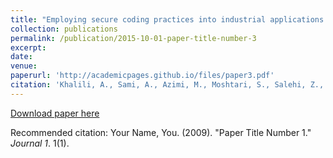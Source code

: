 ```yaml
---
title: "Employing secure coding practices into industrial applications: a case study."
collection: publications
permalink: /publication/2015-10-01-paper-title-number-3
excerpt: 
date: 
venue: 
paperurl: 'http://academicpages.github.io/files/paper3.pdf'
citation: 'Khalili, A., Sami, A., Azimi, M., Moshtari, S., Salehi, Z., Ghiasi, M. and Safavi, A.A., 2016. Empirical Software Engineering, 21(1), pp.4-16.'
---
```


[Download paper here](https://doi.org/10.1007/s10664-014-9341-9)

Recommended citation: Your Name, You. (2009). "Paper Title Number 1." <i>Journal 1</i>. 1(1).

